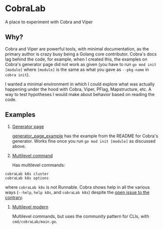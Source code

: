 # CobraLab

A place to experiment with Cobra and Viper

## Why?

Cobra and Viper are powerful tools, with minimal documentation, as the primary author is crazy busy
being a Golang core contributor. Cobra's docs lag behind the code, for example, when I created this,
the examples on Cobra's generator page did not work as given (you have to run `go mod init [module]`
where `[module]` is the same as what you gave as `--pkg-name` in `cobra init`).

I wanted a minimal environment in which I could explore what was actually happening under the hood
with Cobra, Viper, PFlag, Mapstructure, etc. A way to test hypotheses I would make about behavior
based on reading the code.

## Examples

1. [Generator page](https://github.com/spf13/cobra/blob/master/cobra/README.md)

    [generator_page_example](https://github.com/hilary/cobraLab/tree/generator_page_example) has
    the example from the README for Cobra's generator. Works fine once you run `go mod init [module]`
    as discussed above.

1. [Multilevel command](https://github.com/hilary/cobraLab/tree/multilevel_command)

   Has multilevel commands:
    
````
cobraLab k8s cluster
cobraLab k8s options
````

   where `cobraLab k8s` is not Runnable. Cobra shows help in all the various ways (`--help`, 
   `help k8s`, and `cobraLab k8s`) despite the [open issue to the contrary](https://github.com/spf13/cobra/issues/790).

1. [Multilevel modern](https://github.com/hilary/cobraLab/tree/multilevel_modern)

    Multilevel commands, but uses the community pattern for CLIs, with `cmd/cobraLab/main.go`.

